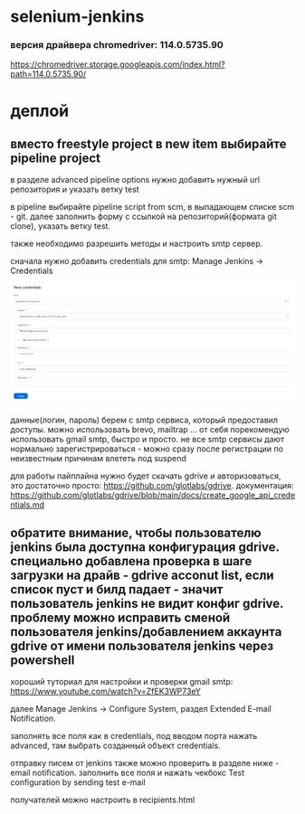 # selenium-jenkins
### версия драйвера chromedriver: 114.0.5735.90
https://chromedriver.storage.googleapis.com/index.html?path=114.0.5735.90/

# деплой

## вместо freestyle project в new item выбирайте pipeline project

в разделе advanced pipeline options нужно добавить нужный url репозитория и указать ветку test

в pipeline выбирайте pipeline script from scm, в выпадающем списке scm - git. далее заполнить форму с ссылкой на репозиторий(формата git clone), указать ветку test.

также необходимо разрешить методы и настроить smtp сервер.

сначала нужно добавить credentials для smtp: Manage Jenkins -> Credentials

![alt text](image.png)

данные(логин, пароль) берем с smtp сервиса, который предоставил доступы. можно использовать brevo, mailtrap ... от себя порекомендую использовать gmail smtp, быстро и просто. не все smtp сервисы дают нормально зарегистрироваться - можно сразу после регистрации по неизвестным причинам влететь под suspend

для работы пайплайна нужно будет скачать gdrive и авторизоваться, это достаточно просто: https://github.com/glotlabs/gdrive. документация: https://github.com/glotlabs/gdrive/blob/main/docs/create_google_api_credentials.md

## обратите внимание, чтобы пользователю jenkins была доступна конфигурация gdrive. специально добавлена проверка в шаге загрузки на драйв - gdrive acconut list, если список пуст и билд падает - значит пользователь jenkins не видит конфиг gdrive. проблему можно исправить сменой пользователя jenkins/добавлением аккаунта gdrive от имени пользователя jenkins через powershell

хороший туториал для настройки и проверки gmail smtp: https://www.youtube.com/watch?v=ZfEK3WP73eY

далее Manage Jenkins -> Configure System, раздел Extended E-mail Notification.

заполнять все поля как в credentials, под вводом порта нажать advanced, там выбрать созданный объект credentials.

отправку писем от jenkins также можно проверить в разделе ниже - email notification. заполнить все поля и нажать чекбокс Test configuration by sending test e-mail

получателей можно настроить в recipients.html